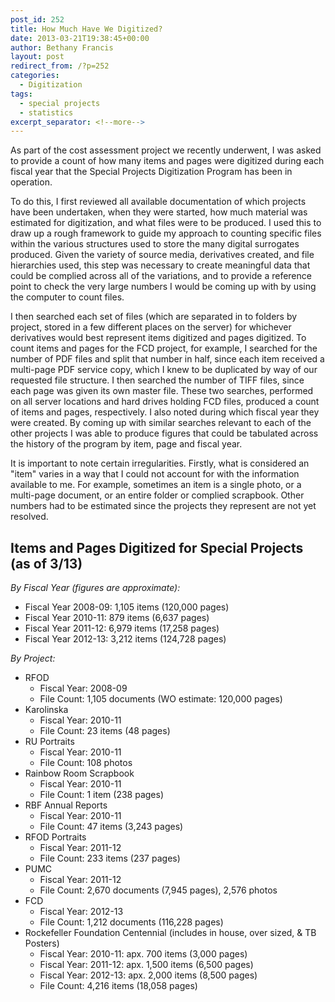 ```yaml
---
post_id: 252
title: How Much Have We Digitized?
date: 2013-03-21T19:38:45+00:00
author: Bethany Francis
layout: post
redirect_from: /?p=252
categories:
  - Digitization
tags:
  - special projects
  - statistics
excerpt_separator: <!--more-->
---
```

As part of the cost assessment project we recently underwent, I was asked to provide a count of how many items and pages were digitized during each fiscal year that the Special Projects Digitization Program has been in operation.

To do this, I first reviewed all available documentation of which projects have been undertaken, when they were started, how much material was estimated for digitization, and what files were to be produced. I used this to draw up a rough framework to guide my approach to counting specific files within the various structures used to store the many digital surrogates produced. Given the variety of source media, derivatives created, and file hierarchies used, this step was necessary to create meaningful data that could be complied across all of the variations, and to provide a reference point to check the very large numbers I would be coming up with by using the computer to count files.<!--more-->

I then searched each set of files (which are separated in to folders by project, stored in a few different places on the server) for whichever derivatives would best represent items digitized and pages digitized. To count items and pages for the FCD project, for example, I searched for the number of PDF files and split that number in half, since each item received a multi-page PDF service copy, which I knew to be duplicated by way of our requested file structure. I then searched the number of TIFF files, since each page was given its own master file. These two searches, performed on all server locations and hard drives holding FCD files, produced a count of items and pages, respectively. I also noted during which fiscal year they were created. By coming up with similar searches relevant to each of the other projects I was able to produce figures that could be tabulated across the history of the program by item, page and fiscal year.

It is important to note certain irregularities. Firstly, what is considered an "item" varies in a way that I could not account for with the information available to me. For example, sometimes an item is a single photo, or a multi-page document, or an entire folder or complied scrapbook. Other numbers had to be estimated since the projects they represent are not yet resolved.

## Items and Pages Digitized for Special Projects (as of 3/13)

_By Fiscal Year (figures are approximate):_

* Fiscal Year 2008-09: 1,105 items (120,000 pages)
* Fiscal Year 2010-11: 879 items (6,637 pages)
* Fiscal Year 2011-12: 6,979 items (17,258 pages)
* Fiscal Year 2012-13: 3,212 items (124,728 pages)

_By Project:_

* RFOD
  * Fiscal Year: 2008-09
  * File Count: 1,105 documents (WO estimate: 120,000 pages)
* Karolinska
  * Fiscal Year: 2010-11
  * File Count: 23 items (48 pages)
* RU Portraits
  * Fiscal Year: 2010-11
  * File Count: 108 photos
* Rainbow Room Scrapbook
  * Fiscal Year: 2010-11
  * File Count: 1 item (238 pages)
* RBF Annual Reports
  * Fiscal Year: 2010-11
  * File Count: 47 items (3,243 pages)
* RFOD Portraits
  * Fiscal Year: 2011-12
  * File Count: 233 items (237 pages)
* PUMC
  * Fiscal Year: 2011-12
  * File Count: 2,670 documents (7,945 pages), 2,576 photos
* FCD
  * Fiscal Year: 2012-13
  * File Count: 1,212 documents (116,228 pages)
* Rockefeller Foundation Centennial (includes in house, over sized, & TB Posters)
  * Fiscal Year: 2010-11: apx. 700 items (3,000 pages)
  * Fiscal Year: 2011-12: apx. 1,500 items (6,500 pages)
  * Fiscal Year: 2012-13: apx. 2,000 items (8,500 pages)
  * File Count: 4,216 items (18,058 pages)
